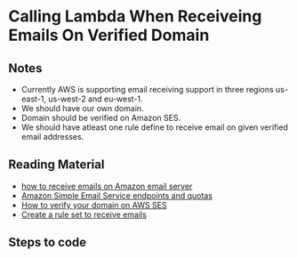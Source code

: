 # Calling Lambda When Receiveing Emails On Verified Domain

## Notes

- Currently AWS is supporting email receiving support in three regions us-east-1, us-west-2 and eu-west-1.
- We should have our own domain.
- Domain should be verified on Amazon SES.
- We should have atleast one rule define to receive email on given verified email addresses.

## Reading Material

- [how to receive emails on Amazon email server](https://www.youtube.com/watch?v=2fWj3EKYalg&t=735s&ab_channel=CloudAcademy)
- [Amazon Simple Email Service endpoints and quotas](https://docs.aws.amazon.com/general/latest/gr/ses.html)
- [How to verify your domain on AWS SES](https://www.youtube.com/watch?v=j8izLCTBIwg&ab_channel=AWSWithAtiq)
- [Create a rule set to receive emails](https://www.youtube.com/watch?v=nxXIpPZzMd0&ab_channel=AmazonWebServices)

## Steps to code
